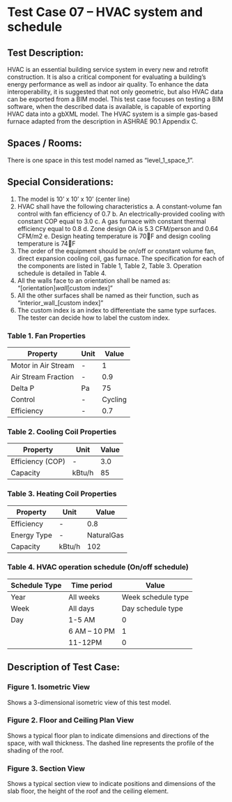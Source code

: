 # Test Case 07 – HVAC system and schedule
## Test Description:
HVAC is an essential building service system in every new and retrofit construction. It is also a critical component for evaluating a building’s energy performance as well as indoor air quality. To enhance the data interoperability, it is suggested that not only geometric, but also HVAC data can be exported from a BIM model. This test case focuses on testing a BIM software, when the described data is available, is capable of exporting HVAC data into a gbXML model. The HVAC system is a simple gas-based furnace adapted from the description in ASHRAE 90.1 Appendix C.
## Spaces / Rooms:
There is one space in this test model named as “level_1_space_1”.
## Special Considerations:
1.	The model is 10’ x 10’ x 10’ (center line)
2.	HVAC shall have the following characteristics
a.	A constant-volume fan control with fan efficiency of 0.7
b.	An electrically-provided cooling with constant COP equal to 3.0
c.	A gas furnace with constant thermal efficiency equal to 0.8
d.	Zone design OA is 5.3 CFM/person and 0.64 CFM/m2
e.	Design heating temperature is 70F and design cooling temperature is 74F
3.	The order of the equipment should be on/off or constant volume fan, direct expansion cooling coil, gas furnace. The specification for each of the components are listed in Table 1, Table 2, Table 3. Operation schedule is detailed in Table 4.
4.	All the walls face to an orientation shall be named as: “[orientation]_wall_[custom index]”
5.	All the other surfaces shall be named as their function, such as “interior_wall_[custom index]”
6.	The custom index is an index to differentiate the same type surfaces. The tester can decide how to label the custom index.
### Table 1. Fan Properties
|     Property                 |     Unit    |     Value      |
|------------------------------|-------------|----------------|
|     Motor   in Air Stream    |     -       |     1          |
|     Air   Stream Fraction    |     -       |     0.9        |
|     Delta   P                |     Pa      |     75         |
|     Control                  |     -       |     Cycling    |
|     Efficiency               |     -       |     0.7        |
### Table 2. Cooling Coil Properties
|     Property              |     Unit      |     Value    |
|---------------------------|---------------|--------------|
|     Efficiency   (COP)    |     -         |     3.0      |
|     Capacity              |     kBtu/h    |     85       |
### Table 3. Heating Coil Properties
|     Property         |     Unit      |     Value         |
|----------------------|---------------|-------------------|
|     Efficiency       |     -         |     0.8           |
|     Energy   Type    |     -         |     NaturalGas    |
|     Capacity         |     kBtu/h    |     102           |
### Table 4. HVAC operation schedule (On/off schedule)
|     Schedule   Type    |     Time period     |     Value                   |
|------------------------|---------------------|-----------------------------|
|     Year               |     All weeks       |     Week schedule   type    |
|     Week               |     All days        |     Day schedule   type     |
|     Day                |     1-5 AM          |     0                       |
|                        |     6 AM – 10 PM    |     1                       |
|                        |     11-12PM         |     0                       |

## Description of Test Case:
### Figure 1. Isometric View
Shows a 3-dimensional isometric view of this test model.
### Figure 2. Floor and Ceiling Plan View
Shows a typical floor plan to indicate dimensions and directions of the space, with wall thickness. The dashed line represents the profile of the shading of the roof.

### Figure 3. Section View
Shows a typical section view to indicate positions and dimensions of the slab floor, the height of the roof and the ceiling element.
